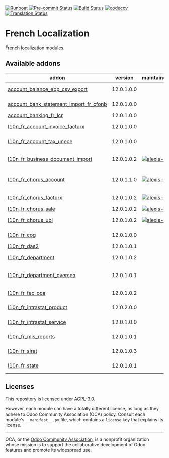 
[![Runboat](https://img.shields.io/badge/runboat-Try%20me-875A7B.png)](https://runboat.odoo-community.org/builds?repo=OCA/l10n-france&target_branch=12.0)
[![Pre-commit Status](https://github.com/OCA/l10n-france/actions/workflows/pre-commit.yml/badge.svg?branch=12.0)](https://github.com/OCA/l10n-france/actions/workflows/pre-commit.yml?query=branch%3A12.0)
[![Build Status](https://github.com/OCA/l10n-france/actions/workflows/test.yml/badge.svg?branch=12.0)](https://github.com/OCA/l10n-france/actions/workflows/test.yml?query=branch%3A12.0)
[![codecov](https://codecov.io/gh/OCA/l10n-france/branch/12.0/graph/badge.svg)](https://codecov.io/gh/OCA/l10n-france)
[![Translation Status](https://translation.odoo-community.org/widgets/l10n-france-12-0/-/svg-badge.svg)](https://translation.odoo-community.org/engage/l10n-france-12-0/?utm_source=widget)

<!-- /!\ do not modify above this line -->

# French Localization

French localization modules.

<!-- /!\ do not modify below this line -->

<!-- prettier-ignore-start -->

[//]: # (addons)

Available addons
----------------
addon | version | maintainers | summary
--- | --- | --- | ---
[account_balance_ebp_csv_export](account_balance_ebp_csv_export/) | 12.0.1.0.0 |  | Account Balance EBP CSV export
[account_bank_statement_import_fr_cfonb](account_bank_statement_import_fr_cfonb/) | 12.0.1.0.0 |  | Import CFONB bank statements files in Odoo
[account_banking_fr_lcr](account_banking_fr_lcr/) | 12.0.1.0.0 |  | Create French LCR CFONB files
[l10n_fr_account_invoice_facturx](l10n_fr_account_invoice_facturx/) | 12.0.1.0.0 |  | France-specific module to generate Factur-X invoices
[l10n_fr_account_tax_unece](l10n_fr_account_tax_unece/) | 12.0.1.0.0 |  | Auto-configure UNECE params on French taxes
[l10n_fr_business_document_import](l10n_fr_business_document_import/) | 12.0.1.0.2 | [![alexis-via](https://github.com/alexis-via.png?size=30px)](https://github.com/alexis-via) | Adapt the module base_business_document_import for France
[l10n_fr_chorus_account](l10n_fr_chorus_account/) | 12.0.1.1.0 | [![alexis-via](https://github.com/alexis-via.png?size=30px)](https://github.com/alexis-via) | Generate Chorus-compliant e-invoices and transmit them via the Chorus API
[l10n_fr_chorus_facturx](l10n_fr_chorus_facturx/) | 12.0.1.0.2 | [![alexis-via](https://github.com/alexis-via.png?size=30px)](https://github.com/alexis-via) | Generate Chorus-compliant Factur-X invoices
[l10n_fr_chorus_sale](l10n_fr_chorus_sale/) | 12.0.1.0.2 | [![alexis-via](https://github.com/alexis-via.png?size=30px)](https://github.com/alexis-via) | Set public market on sale orders
[l10n_fr_chorus_ubl](l10n_fr_chorus_ubl/) | 12.0.1.0.2 | [![alexis-via](https://github.com/alexis-via.png?size=30px)](https://github.com/alexis-via) | Generate Chorus-compliant UBL e-invoices
[l10n_fr_cog](l10n_fr_cog/) | 12.0.1.0.0 |  | Add Code Officiel Géographique (COG) on countries
[l10n_fr_das2](l10n_fr_das2/) | 12.0.1.0.1 |  | DAS2 (France)
[l10n_fr_department](l10n_fr_department/) | 12.0.1.0.2 |  | Populate Database with French Departments (Départements)
[l10n_fr_department_oversea](l10n_fr_department_oversea/) | 12.0.1.0.1 |  | Populate Database with overseas French Departments (Départements d'outre-mer)
[l10n_fr_fec_oca](l10n_fr_fec_oca/) | 12.0.1.0.2 |  | Fichier d'Échange Informatisé (FEC) for France
[l10n_fr_intrastat_product](l10n_fr_intrastat_product/) | 12.0.2.0.0 |  | DEB (Déclaration d'Échange de Biens) for France
[l10n_fr_intrastat_service](l10n_fr_intrastat_service/) | 12.0.1.0.0 |  | Module for Intrastat service reporting (DES) for France
[l10n_fr_mis_reports](l10n_fr_mis_reports/) | 12.0.1.0.1 |  | MIS Report templates for the French P&L and Balance Sheets
[l10n_fr_siret](l10n_fr_siret/) | 12.0.1.0.3 |  | French company identity numbers SIRET/SIREN/NIC
[l10n_fr_state](l10n_fr_state/) | 12.0.1.0.1 |  | Populate Database with French States (Régions)

[//]: # (end addons)

<!-- prettier-ignore-end -->

## Licenses

This repository is licensed under [AGPL-3.0](LICENSE).

However, each module can have a totally different license, as long as they adhere to Odoo Community Association (OCA)
policy. Consult each module's `__manifest__.py` file, which contains a `license` key
that explains its license.

----
OCA, or the [Odoo Community Association](http://odoo-community.org/), is a nonprofit
organization whose mission is to support the collaborative development of Odoo features
and promote its widespread use.
